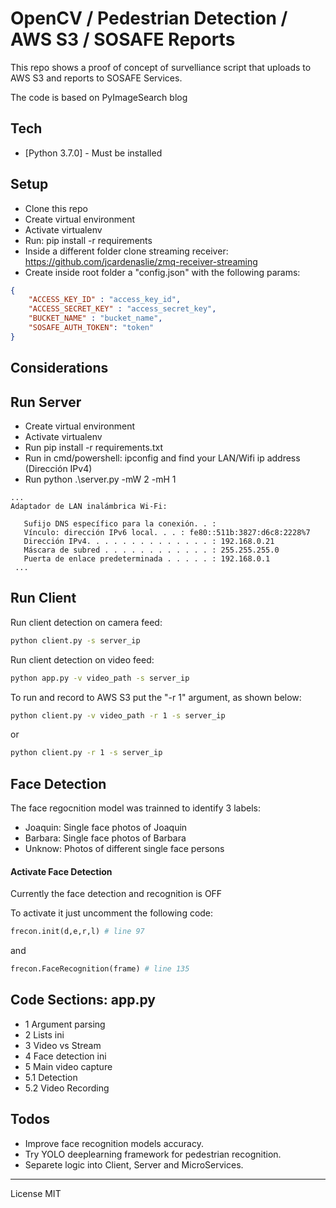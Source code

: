 # OpenCV / Pedestrian Detection / AWS S3 / SOSAFE Reports

This repo shows a proof of concept of survelliance script that uploads to AWS S3 and reports to SOSAFE Services.

The code is based on PyImageSearch blog

## Tech

* [Python 3.7.0] - Must be installed

## Setup
- Clone this repo
- Create virtual environment
- Activate virtualenv
- Run: pip install -r requirements
- Inside a different folder clone streaming receiver: https://github.com/jcardenaslie/zmq-receiver-streaming
- Create inside root folder a "config.json" with the following params: 

```json
{
	"ACCESS_KEY_ID" : "access_key_id",
	"ACCESS_SECRET_KEY" : "access_secret_key",
	"BUCKET_NAME" : "bucket_name",
	"SOSAFE_AUTH_TOKEN": "token"
}
```

## Considerations

## Run Server
- Create virtual environment
- Activate virtualenv
- Run pip install -r requirements.txt
- Run in cmd/powershell: ipconfig and find your LAN/Wifi ip address (Dirección IPv4)
- Run python .\server.py -mW 2 -mH 1

```
...
Adaptador de LAN inalámbrica Wi-Fi:

   Sufijo DNS específico para la conexión. . :
   Vínculo: dirección IPv6 local. . . : fe80::511b:3827:d6c8:2228%7
   Dirección IPv4. . . . . . . . . . . . . . : 192.168.0.21
   Máscara de subred . . . . . . . . . . . . : 255.255.255.0
   Puerta de enlace predeterminada . . . . . : 192.168.0.1
 ...
```
## Run Client

Run client detection on camera feed:

```sh
python client.py -s server_ip
```
Run client detection on video feed:

```sh
python app.py -v video_path -s server_ip
```

To run and record to AWS S3 put the "-r 1" argument, as shown below:

```sh
python client.py -v video_path -r 1 -s server_ip
```

or

```sh
python client.py -r 1 -s server_ip
```

## Face Detection
The face regocnition model was trainned to identify 3 labels:
- Joaquin: Single face photos of Joaquin
- Barbara: Single face photos of Barbara
- Unknow: Photos of different single face persons

#### Activate Face Detection
Currently the face detection and recognition is OFF

To activate it just uncomment the following code:

```py
frecon.init(d,e,r,l) # line 97
```

and

```py
frecon.FaceRecognition(frame) # line 135
```

## Code Sections: app.py

- 1 Argument parsing
- 2 Lists ini
- 3 Video vs Stream
- 4 Face detection ini
- 5 Main video capture
- 5.1 Detection
- 5.2 Video Recording

## Todos

 - Improve face recognition models accuracy.
 - Try YOLO deeplearning framework for pedestrian recognition.
 - Separete logic into Client, Server and MicroServices.
 
----

License MIT

